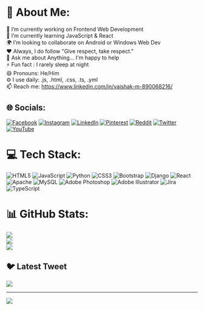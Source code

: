 # 💫 About Me:
🔭 I’m currently working on Frontend Web Development<br>🌱 I’m currently learning JavaScript & React<br>🌍 I’m looking to collaborate on Android or Windows Web Dev<br>❤️ Always, I do follow "Give respect, take respect."<br>💬 Ask me about Anything... I'm happy to help<br>⚡ Fun fact : I rarely sleep at night<br>😄 Pronouns: He/Him<br>⚙️ I use daily: .js, .html, .css, .ts, .yml<br>📫 Reach me: https://www.linkedin.com/in/vaishak-m-890068216/


## 🌐 Socials:
[![Facebook](https://img.shields.io/badge/Facebook-%231877F2.svg?logo=Facebook&logoColor=white)](https://facebook.com/https://www.facebook.com/vaishakmohanakumar.mohanakumar) [![Instagram](https://img.shields.io/badge/Instagram-%23E4405F.svg?logo=Instagram&logoColor=white)](https://instagram.com/https://www.instagram.com/mr.rr_93/) [![LinkedIn](https://img.shields.io/badge/LinkedIn-%230077B5.svg?logo=linkedin&logoColor=white)](https://linkedin.com/in/https://www.linkedin.com/in/vaishak-m-890068216/) [![Pinterest](https://img.shields.io/badge/Pinterest-%23E60023.svg?logo=Pinterest&logoColor=white)](https://pinterest.com/https://pin.it/U2ogTko) [![Reddit](https://img.shields.io/badge/Reddit-%23FF4500.svg?logo=Reddit&logoColor=white)](https://reddit.com/user/BaD_GuY_3) [![Twitter](https://img.shields.io/badge/Twitter-%231DA1F2.svg?logo=Twitter&logoColor=white)](https://twitter.com/https://twitter.com/Vaishak__93) [![YouTube](https://img.shields.io/badge/YouTube-%23FF0000.svg?logo=YouTube&logoColor=white)](https://youtube.com/@https://www.youtube.com/@mr.rr_93) 

# 💻 Tech Stack:
![HTML5](https://img.shields.io/badge/html5-%23E34F26.svg?style=for-the-badge&logo=html5&logoColor=white) ![JavaScript](https://img.shields.io/badge/javascript-%23323330.svg?style=for-the-badge&logo=javascript&logoColor=%23F7DF1E) ![Python](https://img.shields.io/badge/python-3670A0?style=for-the-badge&logo=python&logoColor=ffdd54) ![CSS3](https://img.shields.io/badge/css3-%231572B6.svg?style=for-the-badge&logo=css3&logoColor=white) ![Bootstrap](https://img.shields.io/badge/bootstrap-%23563D7C.svg?style=for-the-badge&logo=bootstrap&logoColor=white) ![Django](https://img.shields.io/badge/django-%23092E20.svg?style=for-the-badge&logo=django&logoColor=white) ![React](https://img.shields.io/badge/react-%2320232a.svg?style=for-the-badge&logo=react&logoColor=%2361DAFB) ![Apache](https://img.shields.io/badge/apache-%23D42029.svg?style=for-the-badge&logo=apache&logoColor=white) ![MySQL](https://img.shields.io/badge/mysql-%2300f.svg?style=for-the-badge&logo=mysql&logoColor=white) ![Adobe Photoshop](https://img.shields.io/badge/adobephotoshop-%2331A8FF.svg?style=for-the-badge&logo=adobephotoshop&logoColor=white) ![Adobe Illustrator](https://img.shields.io/badge/adobeillustrator-%23FF9A00.svg?style=for-the-badge&logo=adobeillustrator&logoColor=white) ![Jira](https://img.shields.io/badge/jira-%230A0FFF.svg?style=for-the-badge&logo=jira&logoColor=white) ![TypeScript](https://img.shields.io/badge/typescript-%23007ACC.svg?style=for-the-badge&logo=typescript&logoColor=white)
# 📊 GitHub Stats:
![](https://github-readme-stats.vercel.app/api?username=Vaishak2&theme=monokai&hide_border=false&include_all_commits=false&count_private=false)<br/>
![](https://github-readme-streak-stats.herokuapp.com/?user=Vaishak2&theme=monokai&hide_border=false)<br/>
![](https://github-readme-stats.vercel.app/api/top-langs/?username=Vaishak2&theme=monokai&hide_border=false&include_all_commits=false&count_private=false&layout=compact)

## 🐦 Latest Tweet
[![](https://gtce.itsvg.in/api?username=https://twitter.com/Vaishak__93)](https://github.com/VishwaGauravIn/github-twitter-card-embed)

---
[![](https://visitcount.itsvg.in/api?id=Vaishak2&icon=6&color=2)](https://visitcount.itsvg.in)

<!-- Proudly created with GPRM ( https://gprm.itsvg.in ) -->
